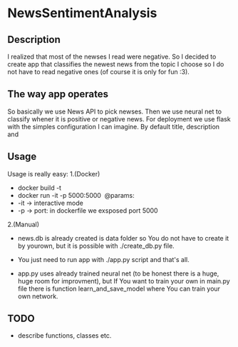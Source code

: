 # NewsSentimentAnalysis
## Description
I realized that most of the newses I read were negative. So I decided to create
app that classifies the newest news from the topic I choose so I do not have to 
read negative ones (of course it is only for fun :3).

## The way app operates 
So basically we use News API to pick newses. Then we use neural net to classify
whener it is positive or negative news. For deployment we use flask with the 
simples configuration I can imagine. By default title, description and 

## Usage
Usage is really easy:
1.(Docker)
 - docker build -t <choose image name> 
 - docker run -it -p 5000:5000 <image name>
 @params:
 - -it -> interactive mode
 - -p -> port: in dockerfile we exsposed port 5000

2.(Manual)
 - news.db is already created is data folder so You do not have to create it
 by yourown, but it is possible with ./create_db.py file.
 
 - You just need to run app with ./app.py script and that's all.

 - app.py uses already trained neural net (to be honest there is a huge, huge 
 room for improvment), but If You want to train your own in main.py file there
 is function learn_and_save_model where You can train your own network.

## TODO
 - describe functions, classes etc.



